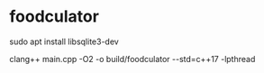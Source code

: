 # foodculator

sudo apt install libsqlite3-dev

clang++ main.cpp -O2 -o build/foodculator --std=c++17 -lpthread
